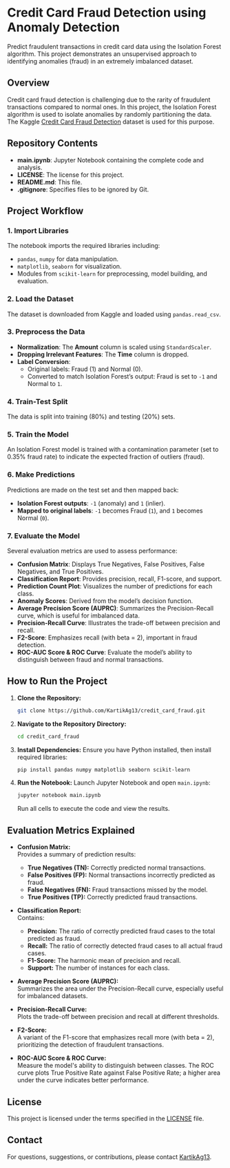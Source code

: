 # Credit Card Fraud Detection using Anomaly Detection

Predict fraudulent transactions in credit card data using the Isolation Forest algorithm. This project demonstrates an unsupervised approach to identifying anomalies (fraud) in an extremely imbalanced dataset.

## Overview

Credit card fraud detection is challenging due to the rarity of fraudulent transactions compared to normal ones. In this project, the Isolation Forest algorithm is used to isolate anomalies by randomly partitioning the data. The Kaggle [Credit Card Fraud Detection](https://www.kaggle.com/datasets/mlg-ulb/creditcardfraud) dataset is used for this purpose.

## Repository Contents

- **main.ipynb**: Jupyter Notebook containing the complete code and analysis.
- **LICENSE**: The license for this project.
- **README.md**: This file.
- **.gitignore**: Specifies files to be ignored by Git.

## Project Workflow

### 1. Import Libraries
The notebook imports the required libraries including:
- `pandas`, `numpy` for data manipulation.
- `matplotlib`, `seaborn` for visualization.
- Modules from `scikit-learn` for preprocessing, model building, and evaluation.

### 2. Load the Dataset
The dataset is downloaded from Kaggle and loaded using `pandas.read_csv`.

### 3. Preprocess the Data
- **Normalization**: The **Amount** column is scaled using `StandardScaler`.
- **Dropping Irrelevant Features**: The **Time** column is dropped.
- **Label Conversion**:  
  - Original labels: Fraud (1) and Normal (0).
  - Converted to match Isolation Forest’s output: Fraud is set to `-1` and Normal to `1`.

### 4. Train-Test Split
The data is split into training (80%) and testing (20%) sets.

### 5. Train the Model
An Isolation Forest model is trained with a contamination parameter (set to 0.35% fraud rate) to indicate the expected fraction of outliers (fraud).

### 6. Make Predictions
Predictions are made on the test set and then mapped back:
- **Isolation Forest outputs**: `-1` (anomaly) and `1` (inlier).
- **Mapped to original labels**: `-1` becomes Fraud (`1`), and `1` becomes Normal (`0`).

### 7. Evaluate the Model
Several evaluation metrics are used to assess performance:
- **Confusion Matrix**: Displays True Negatives, False Positives, False Negatives, and True Positives.
- **Classification Report**: Provides precision, recall, F1-score, and support.
- **Prediction Count Plot**: Visualizes the number of predictions for each class.
- **Anomaly Scores**: Derived from the model’s decision function.
- **Average Precision Score (AUPRC)**: Summarizes the Precision-Recall curve, which is useful for imbalanced data.
- **Precision-Recall Curve**: Illustrates the trade-off between precision and recall.
- **F2-Score**: Emphasizes recall (with beta = 2), important in fraud detection.
- **ROC-AUC Score & ROC Curve**: Evaluate the model’s ability to distinguish between fraud and normal transactions.

## How to Run the Project

1. **Clone the Repository:**
   ```bash
   git clone https://github.com/KartikAg13/credit_card_fraud.git
   ```
2. **Navigate to the Repository Directory:**
   ```bash
   cd credit_card_fraud
   ```
3. **Install Dependencies:**
   Ensure you have Python installed, then install required libraries:
   ```bash
   pip install pandas numpy matplotlib seaborn scikit-learn
   ```
4. **Run the Notebook:**
   Launch Jupyter Notebook and open `main.ipynb`:
   ```bash
   jupyter notebook main.ipynb
   ```
   Run all cells to execute the code and view the results.

## Evaluation Metrics Explained

- **Confusion Matrix:**  
  Provides a summary of prediction results:
  - **True Negatives (TN):** Correctly predicted normal transactions.
  - **False Positives (FP):** Normal transactions incorrectly predicted as fraud.
  - **False Negatives (FN):** Fraud transactions missed by the model.
  - **True Positives (TP):** Correctly predicted fraud transactions.

- **Classification Report:**  
  Contains:
  - **Precision:** The ratio of correctly predicted fraud cases to the total predicted as fraud.
  - **Recall:** The ratio of correctly detected fraud cases to all actual fraud cases.
  - **F1-Score:** The harmonic mean of precision and recall.
  - **Support:** The number of instances for each class.

- **Average Precision Score (AUPRC):**  
  Summarizes the area under the Precision-Recall curve, especially useful for imbalanced datasets.

- **Precision-Recall Curve:**  
  Plots the trade-off between precision and recall at different thresholds.

- **F2-Score:**  
  A variant of the F1-score that emphasizes recall more (with beta = 2), prioritizing the detection of fraudulent transactions.

- **ROC-AUC Score & ROC Curve:**  
  Measure the model's ability to distinguish between classes. The ROC curve plots True Positive Rate against False Positive Rate; a higher area under the curve indicates better performance.

## License

This project is licensed under the terms specified in the [LICENSE](LICENSE) file.

## Contact

For questions, suggestions, or contributions, please contact [KartikAg13](https://github.com/KartikAg13).